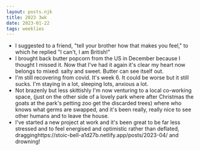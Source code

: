 ```yaml
---
layout: posts.njk
title: 2023 3wk
date: 2023-01-22
tags: weeklies
---
```


- I suggested to a friend, "tell your brother how that makes you feel," to which he replied "I can't, I am British!"
- I brought back butter popcorn from the US in December because I thought I missed it. Now that I've had it again it's clear my heart now belongs to mixed: salty and sweet. Butter can see itself out.
- I'm still recovering from covid. It's week 6. It could be worse but it still sucks. I'm staying in a lot, sleeping lots, anxious a lot.
- Not brazenly but less skittishly I'm now venturing to a local co-working space, (just on the other side of a lovely park where after Christmas the goats at the park's petting zoo get the discarded trees) where who knows what germs are swapped, and it's been really, really nice to see other humans and to leave the house.
- I've started a new project at work and it's been great to be far less stressed and to feel energised and optimistic rather than deflated, dragginghttps://stoic-bell-a1d27b.netlify.app/posts/2023-04/ and drowning!
